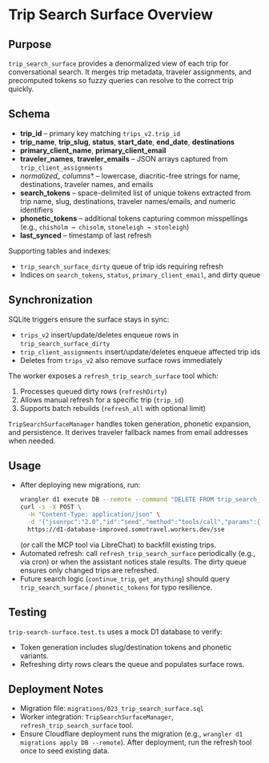# Trip Search Surface Overview

## Purpose
`trip_search_surface` provides a denormalized view of each trip for conversational search. It merges trip metadata, traveler assignments, and precomputed tokens so fuzzy queries can resolve to the correct trip quickly.

## Schema
- **trip_id** – primary key matching `trips_v2.trip_id`
- **trip_name**, **trip_slug**, **status**, **start_date**, **end_date**, **destinations**
- **primary_client_name**, **primary_client_email**
- **traveler_names**, **traveler_emails** – JSON arrays captured from `trip_client_assignments`
- **normalized_* columns** – lowercase, diacritic-free strings for name, destinations, traveler names, and emails
- **search_tokens** – space-delimited list of unique tokens extracted from trip name, slug, destinations, traveler names/emails, and numeric identifiers
- **phonetic_tokens** – additional tokens capturing common misspellings (e.g., `chisholm → chisolm`, `stoneleigh → stonleigh`)
- **last_synced** – timestamp of last refresh

Supporting tables and indexes:
- `trip_search_surface_dirty` queue of trip ids requiring refresh
- Indices on `search_tokens`, `status`, `primary_client_email`, and dirty queue

## Synchronization
SQLite triggers ensure the surface stays in sync:
- `trips_v2` insert/update/deletes enqueue rows in `trip_search_surface_dirty`
- `trip_client_assignments` insert/update/deletes enqueue affected trip ids
- Deletes from `trips_v2` also remove surface rows immediately

The worker exposes a `refresh_trip_search_surface` tool which:
1. Processes queued dirty rows (`refreshDirty`)
2. Allows manual refresh for a specific trip (`trip_id`)
3. Supports batch rebuilds (`refresh_all` with optional limit)

`TripSearchSurfaceManager` handles token generation, phonetic expansion, and persistence. It derives traveler fallback names from email addresses when needed.

## Usage
- After deploying new migrations, run:
  ```bash
  wrangler d1 execute DB --remote --command "DELETE FROM trip_search_surface_dirty"
  curl -s -X POST \
    -H "Content-Type: application/json" \
    -d '{"jsonrpc":"2.0","id":"seed","method":"tools/call","params":{"name":"refresh_trip_search_surface","arguments":{"refresh_all":true}}}' \
    https://d1-database-improved.somotravel.workers.dev/sse
  ```
  (or call the MCP tool via LibreChat) to backfill existing trips.
- Automated refresh: call `refresh_trip_search_surface` periodically (e.g., via cron) or when the assistant notices stale results. The dirty queue ensures only changed trips are refreshed.
- Future search logic (`continue_trip`, `get_anything`) should query `trip_search_surface` / `phonetic_tokens` for typo resilience.

## Testing
`trip-search-surface.test.ts` uses a mock D1 database to verify:
- Token generation includes slug/destination tokens and phonetic variants.
- Refreshing dirty rows clears the queue and populates surface rows.

## Deployment Notes
- Migration file: `migrations/023_trip_search_surface.sql`
- Worker integration: `TripSearchSurfaceManager`, `refresh_trip_search_surface` tool.
- Ensure Cloudflare deployment runs the migration (e.g., `wrangler d1 migrations apply DB --remote`). After deployment, run the refresh tool once to seed existing data.

